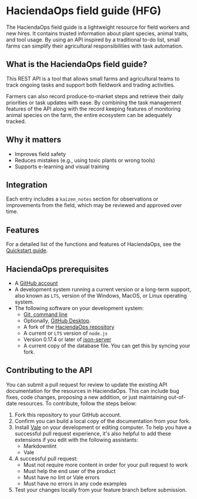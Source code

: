 # HaciendaOps field guide (HFG)

The HaciendaOps field guide is a lightweight resource for field workers and new hires. It contains trusted information about plant species, animal traits, and tool usage. By using an API inspired by a traditional to-do list, small farms can simplify their agricultural responsibilities with task automation.

## What is the HaciendaOps field guide?

This REST API is a tool that allows small farms and agricultural teams to track ongoing tasks and support both fieldwork and trading activities.

Farmers can also record produce-to-market steps and retrieve their daily priorities or task updates with ease. By combining
the task management features of the API along with the record keeping features of monitoring animal species on the farm,
the entire ecosystem can be adequately tracked.

## Why it matters

- Improves field safety
- Reduces mistakes (e.g., using toxic plants or wrong tools)
- Supports e-learning and visual training

## Integration

Each entry includes a `kaizen_notes` section for observations or improvements from the field, which may be reviewed and approved over time.

## Features

For a detailed list of the functions and features of HaciendaOps, see the [Quickstart guide](docs/quickstart.md).

## HaciendaOps prerequisites

- A [GitHub account](https://github.com)
- A development system running a current version or a
long-term support, also known as `LTS`, version of the Windows, MacOS, or Linux operating system.
- The following software on your development system:
    - [Git, command line](https://docs.github.com/en/get-started/quickstart/set-up-git)
    - Optionally, [GitHub Desktop](https://desktop.github.com).
    - A fork of the [HaciendaOps repository](https://github.com/rgmejiagroup/HaciendaOps)
    - A current or `LTS` version of `node.js`
    - Version 0.17.4 or later of [json-server](https://www.npmjs.com/package/json-server)
    - A current copy of the database file. You can get this by syncing your fork.

## Contributing to the API

You can submit a pull request for review to update the existing API documentation for the resources in HaciendaOps.
This can include bug fixes, code changes, proposing a new addition, or just maintaining out-of-date resources.
To contribute, follow the steps below:

1. Fork this repository to your GitHub account.
2. Confirm you can build a local copy of the documentation from your fork.
3. Install [Vale](https://vale.sh/) on your development or editing computer.
   To help you have a successful pull request experience, it's also helpful
   to add these extensions if you edit with the following assistants:
    - Markdownlint
    - Vale
4. A successful pull request:
    - Must not require more content in order for your pull request to work
    - Must help the end user of the product
    - Must have no lint or Vale errors
    - Must have no errors in any code examples
5. Test your changes locally from your feature branch before submission.

